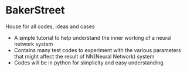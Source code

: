 # BakerStreet
House for all codes, ideas and cases


- A simple tutorial to help understand the inner working of a neural network system
- Contains many test codes to experiment with the various parameters that might affect the result of NN(Neural Network) system 
- Codes will be in python for simplicity and easy understanding
